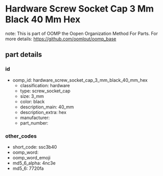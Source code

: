 # Hardware Screw Socket Cap 3 Mm Black 40 Mm Hex  

note: This is part of OOMP the Oopen Organization Method For Parts. For more details: https://github.com/oomlout/oomp_base

##  part details





### id
* oomp_id: hardware_screw_socket_cap_3_mm_black_40_mm_hex
  * classification: hardware
  * type: screw_socket_cap
  * size: 3_mm
  * color: black
  * description_main: 40_mm
  * description_extra: hex
  * manufacturer: 
  * part_number: 

### other_codes
* short_code: ssc3b40
* oomp_word: 
* oomp_word_emoji 
* md5_6_alpha: 4nc3e
* md5_6: 7720fa